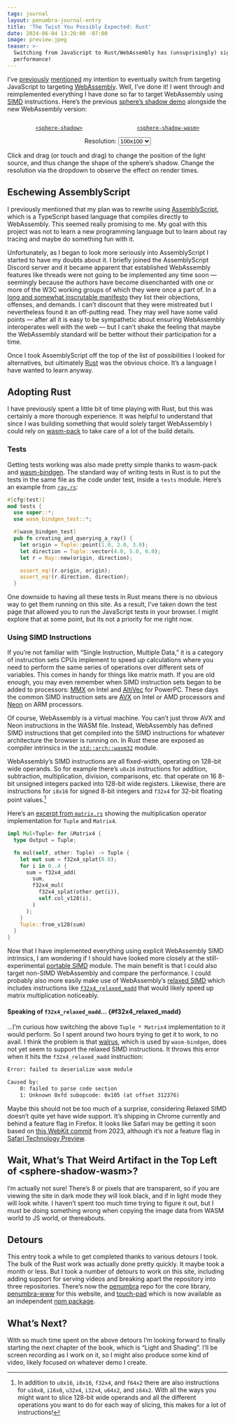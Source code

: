 ```yaml
---
tags: journal
layout: penumbra-journal-entry
title: 'The Twist You Possibly Expected: Rust'
date: 2024-06-04 13:20:00 -07:00
image: preview.jpeg
teaser: >-
  Switching from JavaScript to Rust/WebAssembly has (unsuprisingly) significantly increased
  performance!
---
```


I’ve [previously] [mentioned] my intention to eventually switch from targeting JavaScript to
targeting [WebAssembly]. Well, I’ve done it! I went through and reimplemented everything I
have done so far to target WebAssembly using [SIMD] instructions. Here’s the previous
[sphere’s shadow demo] alongside the new WebAssembly version:

[previously]: ../003-tuples/#looking-ahead
[mentioned]: ../004-canvas-and-matrices/#implementing-the-canvas-class
[webassembly]: https://webassembly.org/
[simd]: https://en.wikipedia.org/wiki/Single_instruction,_multiple_data
[sphere’s shadow demo]: ../005-ray-sphere-interactions/#demo

<div class="figures">
  <figure class="figure-group">
    <figcaption>
      <a href="https://github.com/limulus/penumbra-www/tree/542b248/src/sphere-shadow">
        <code>&lt;sphere-shadow&gt;</code>
      </a>
    </figcaption>
    <sphere-shadow resolution="100"></sphere-shadow>
    <script type="module" async src="/assets/js/sphere-shadow/index.js"></script>
  </figure>

  <figure class="figure-group">
    <figcaption>
      <a
        href="https://github.com/limulus/penumbra-www/tree/542b248/src/sphere-shadow-wasm"
      >
        <code>&lt;sphere-shadow-wasm&gt;</code>
      </a>
    </figcaption>
    <sphere-shadow-wasm resolution="100"></sphere-shadow-wasm>
    <script type="module" async src="/assets/js/sphere-shadow-wasm/index.js"></script>
  </figure>
</div>

<form class="resolution-selector">
  <label>
    Resolution:
    <select name="resolution" list>
      <option value="10">10x10</option>
      <option value="20">20x20</option>
      <option value="50">50x50</option>
      <option value="100" selected>100x100</option>
      <option value="200">200x200</option>
      <option value="300">300x300</option>
      <option value="400">400x400</option>
      <option value="500">500x500</option>
    </select>
  </label>
</form>

<style>
  .figures {
    display: flex;
    flex-wrap: wrap;
    justify-content: space-evenly;
    gap: 20px;
  }

  .figures figure {
    width: max-content;
  }

  form.resolution-selector {
    text-align: center;
  }
</style>

<script type="module">
  const components = [
    document.querySelector('sphere-shadow'),
    document.querySelector('sphere-shadow-wasm'),
  ]
  const formEl = document.querySelector('form.resolution-selector')
  formEl.addEventListener('change', () => {
    const data = new FormData(formEl)
    components.forEach(component => {
      component.setAttribute('resolution', data.get('resolution'))
    })
  })
</script>

Click and drag (or touch and drag) to change the position of the light source, and thus
change the shape of the sphere’s shadow. Change the resolution via the dropdown to observe the effect on render times.

## Eschewing AssemblyScript

I previously mentioned that my plan was to rewrite using [AssemblyScript], which is a
TypeScript based language that compiles directly to WebAssembly. This seemed really
promising to me. My goal with this project was not to learn a new programming language but
to learn about ray tracing and maybe do something fun with it.

[assemblyscript]: https://www.assemblyscript.org/

Unfortunately, as I began to look more seriously into AssemblyScript I started to have my
doubts about it. I briefly joined the AssemblyScript Discord server and it became apparent
that established WebAssembly features like threads were not going to be implemented any time
soon — seemingly because the authors have become disenchanted with one or more of the W3C
working groups of which they were once a part of. In a [long and somewhat inscrutable
manifesto] they list their objections, offenses, and demands. I can’t discount that they
were mistreated but I nevertheless found it an off-putting read. They may well have some
valid points — after all it is easy to be sympathetic about ensuring WebAssembly
interoperates well with the web — but I can’t shake the feeling that maybe the WebAssembly
standard will be better without their participation for a time.

[long and somewhat inscrutable manifesto]: https://www.assemblyscript.org/standards-objections.html

Once I took AssemblyScript off the top of the list of possibilities I looked for
alternatives, but ultimately [Rust] was the obvious choice. It’s a language I have wanted to
learn anyway.

[rust]: https://www.rust-lang.org/

## Adopting Rust

I have previously spent a little bit of time playing with Rust, but this was certainly a
more thorough experience. It was helpful to understand that since I was building something
that would solely target WebAssembly I could rely on [wasm-pack] to take care of a lot of
the build details.

[wasm-pack]: https://github.com/rustwasm/wasm-pack

### Tests

Getting tests working was also made pretty simple thanks to wasm-pack and [wasm-bindgen].
The standard way of writing tests in Rust is to put the tests in the same file as the code
under test, inside a `tests` module. Here’s an example from [`ray.rs`]:

[wasm-bindgen]: https://github.com/rustwasm/wasm-bindgen
[`ray.rs`]: https://github.com/limulus/penumbra/blob/3558cf6/wasm/src/ray.rs#L27-L40

```rust
#[cfg(test)]
mod tests {
  use super::*;
  use wasm_bindgen_test::*;

  #[wasm_bindgen_test]
  pub fn creating_and_querying_a_ray() {
    let origin = Tuple::point(1.0, 2.0, 3.0);
    let direction = Tuple::vector(4.0, 5.0, 6.0);
    let r = Ray::new(origin, direction);

    assert_eq!(r.origin, origin);
    assert_eq!(r.direction, direction);
  }
```

One downside to having all these tests in Rust means there is no obvious way to get them
running on this site. As a result, I’ve taken down the test page that allowed you to run the
JavaScript tests in your browser. I might explore that at some point, but its not a priority
for me right now.

### Using SIMD Instructions

If you’re not familiar with “Single Instruction, Multiple Data,” it is a category of
instruction sets CPUs implement to speed up calculations where you need to perform the same
series of operations over different sets of variables. This comes in handy for things like
matrix math. If you are old enough, you may even remember when SIMD instruction sets began
to be added to processors: [MMX] on Intel and [AltiVec] for PowerPC. These days the common
SIMD instruction sets are [AVX] on Intel or AMD processors and [Neon] on ARM processors.

[mmx]: https://en.wikipedia.org/wiki/MMX_(instruction_set)
[altivec]: https://en.wikipedia.org/wiki/AltiVec
[avx]: https://en.wikipedia.org/wiki/Advanced_Vector_Extensions
[neon]: https://en.wikipedia.org/wiki/ARM_architecture_family#Advanced_SIMD_(Neon)

Of course, WebAssembly is a virtual machine. You can’t just throw AVX and Neon instructions
in the WASM file. Instead, WebAssembly has defined SIMD instructions that get compiled into
the SIMD instructions for whatever architecture the browser is running on. In Rust these are
exposed as compiler intrinsics in the [`std::arch::wasm32`] module.

[`std::arch::wasm32`]: https://doc.rust-lang.org/core/arch/wasm32/index.html

WebAssembly’s SIMD instructions are all fixed-width, operating on 128-bit wide operands. So
for example there’s `u8x16` instructions for addition, subtraction, multiplication,
division, comparisons, etc. that operate on 16 8-bit unsigned integers packed into 128-bit
wide registers. Likewise, there are instructions for `i8x16` for signed 8-bit integers and
`f32x4` for 32-bit floating point values.[^simd-instructions]

[^simd-instructions]:
    In addition to `u8x16`, `i8x16`, `f32x4`, and `f64x2` there are also instructions for
    `u16x8`, `i16x8`, `u32x4`, `i32x4`, `u64x2`, and `i64x2`. With all the ways you might
    want to slice 128-bit wide operands and all the different operations you want to do for
    each way of slicing, this makes for a lot of instructions!

Here’s an [excerpt from `matrix.rs`] showing the multiplication operator implementation for
`Tuple` and `Matrix4`.

[excerpt from `matrix.rs`]: https://github.com/limulus/penumbra/blob/3558cf6/wasm/src/matrix.rs#L222-L238

```rust
impl Mul<Tuple> for &Matrix4 {
  type Output = Tuple;

  fn mul(self, other: Tuple) -> Tuple {
    let mut sum = f32x4_splat(0.0);
    for i in 0..4 {
      sum = f32x4_add(
        sum,
        f32x4_mul(
          f32x4_splat(other.get(i)),
          self.col_v128(i),
        )
      );
    }
    Tuple::from_v128(sum)
  }
}
```

Now that I have implemented everything using explicit WebAssembly SIMD intrinsics, I am
wondering if I should have looked more closely at the still-experimental [portable SIMD]
module. The main benefit is that I could also target non-SIMD WebAssembly and compare the
performance. I could probably also more easily make use of WebAssembly’s [relaxed SIMD]
which includes instructions like [`f32x4_relaxed_madd`] that would likely speed up matrix
multiplication noticeably.

[portable simd]: https://doc.rust-lang.org/std/simd/
[relaxed simd]: https://github.com/WebAssembly/relaxed-simd/blob/95dc80e/proposals/relaxed-simd/Overview.md
[`f32x4_relaxed_madd`]: https://doc.rust-lang.org/stable/core/arch/wasm32/fn.f32x4_relaxed_madd.html

#### Speaking of `f32x4_relaxed_madd`… {#f32x4_relaxed_madd}

…I’m curious how switching the above `Tuple * Matrix4` implementation to it would perform.
So I spent around two hours trying to get it to work, to no avail. I think the problem
is that [walrus], which is used by `wasm-bindgen`, does not yet seem to support the relaxed
SIMD instructions. It throws this error when it hits the `f32x4_relaxed_madd` instruction:

[walrus]: https://github.com/rustwasm/walrus

```txt
Error: failed to deserialize wasm module

Caused by:
    0: failed to parse code section
    1: Unknown 0xfd subopcode: 0x105 (at offset 312376)
```

Maybe this should not be too much of a surprise, considering Relaxed SIMD doesn’t quite yet
have wide support. It’s shipping in Chrome currently and behind a feature flag in Firefox.
It looks like Safari may be getting it soon based on [this WebKit commit] from 2023,
although it’s not a feature flag in [Safari Technology Preview].

[this WebKit commit]: https://commits.webkit.org/265324@main
[Safari Technology Preview]: https://developer.apple.com/safari/technology-preview/

## Wait, What’s That Weird Artifact in the Top Left of &lt;sphere-shadow-wasm&gt;?

I’m actually not sure! There’s 8 or pixels that are transparent, so if you are viewing the
site in dark mode they will look black, and if in light mode they will look white. I haven’t
spent too much time trying to figure it out, but I must be doing something wrong when
copying the image data from WASM world to JS world, or thereabouts.

## Detours

This entry took a while to get completed thanks to various detours I took. The bulk of the
Rust work was actually done pretty quickly. It maybe took a month or less. But I took a
number of detours to work on this site, including adding support for serving videos and
breaking apart the repository into three repositories. There’s now the [penumbra] repo for
the core library, [penumbra-www] for this website, and [touch-pad] which is now available as
an independent [npm package].

[penumbra]: https://github.com/limulus/penumbra
[penumbra-www]: https://github.com/limulus/penumbra
[touch-pad]: https://github.com/limulus/touch-pad
[npm package]: https://www.npmjs.com/package/touch-pad

## What’s Next?

With so much time spent on the above detours I’m looking forward to finally starting the
next chapter of the book, which is “Light and Shading”. I’ll be screen recording as I work
on it, so I might also produce some kind of video, likely focused on whatever demo I create.
